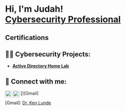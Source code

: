 <h1>Hi, I'm Judah! <br/> <a href="https://www.linkedin.com/in/judahmoskowitz/">Cybersecurity Professional</a>

  <h2> Certifications </h2>
  
  
  <h2>👨‍💻 Cybersecurity Projects:</h2>

- <b>[Active Directory Home Lab](https://github.com/joshmadakor1/Algorithms-Practice) </b>

<h2> 🤳 Connect with me:</h2>

[<img align="left" alt="JudahMoskowitz| LinkedIn" width="22px" src="https://cdn.jsdelivr.net/npm/simple-icons@v3/icons/linkedin.svg" />][linkedin]

[linkedin]: https://www.linkedin.com/in/judahmoskowitz

[<img align="left" alt="JudahMoskowitz| Gmail" width="22px" src="https://upload.wikimedia.org/wikipedia/commons/7/7e/Gmail_icon_%282020%29.svg" />][Gmail]

[Gmail]: [Dr. Ken Lunde](mailto:lunde@adobe.com?subject=[GitHub]%20Source%20Han%20Sans)
